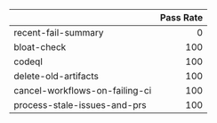 |                                |   Pass Rate |
|:-------------------------------|------------:|
| recent-fail-summary            |           0 |
| bloat-check                    |         100 |
| codeql                         |         100 |
| delete-old-artifacts           |         100 |
| cancel-workflows-on-failing-ci |         100 |
| process-stale-issues-and-prs   |         100 |